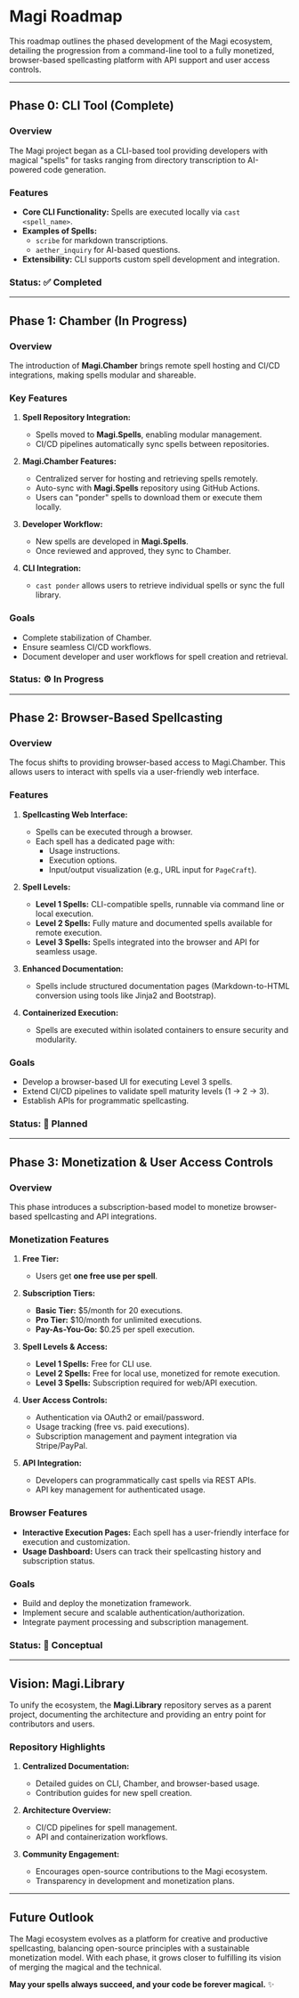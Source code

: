 # Magi Roadmap

This roadmap outlines the phased development of the Magi ecosystem, detailing the progression from a command-line tool to a fully monetized, browser-based spellcasting platform with API support and user access controls.

---

## **Phase 0: CLI Tool (Complete)**

### **Overview**
The Magi project began as a CLI-based tool providing developers with magical "spells" for tasks ranging from directory transcription to AI-powered code generation.

### **Features**
- **Core CLI Functionality:** Spells are executed locally via `cast <spell_name>`.
- **Examples of Spells:**
  - `scribe` for markdown transcriptions.
  - `aether_inquiry` for AI-based questions.
- **Extensibility:** CLI supports custom spell development and integration.

### **Status:** ✅ Completed

---

## **Phase 1: Chamber (In Progress)**

### **Overview**
The introduction of **Magi.Chamber** brings remote spell hosting and CI/CD integrations, making spells modular and shareable.

### **Key Features**
1. **Spell Repository Integration:**
   - Spells moved to **Magi.Spells**, enabling modular management.
   - CI/CD pipelines automatically sync spells between repositories.
   
2. **Magi.Chamber Features:**
   - Centralized server for hosting and retrieving spells remotely.
   - Auto-sync with **Magi.Spells** repository using GitHub Actions.
   - Users can "ponder" spells to download them or execute them locally.

3. **Developer Workflow:**
   - New spells are developed in **Magi.Spells**.
   - Once reviewed and approved, they sync to Chamber.

4. **CLI Integration:**
   - `cast ponder` allows users to retrieve individual spells or sync the full library.

### **Goals**
- Complete stabilization of Chamber.
- Ensure seamless CI/CD workflows.
- Document developer and user workflows for spell creation and retrieval.

### **Status:** ⚙️ In Progress

---

## **Phase 2: Browser-Based Spellcasting**

### **Overview**
The focus shifts to providing browser-based access to Magi.Chamber. This allows users to interact with spells via a user-friendly web interface.

### **Features**
1. **Spellcasting Web Interface:**
   - Spells can be executed through a browser.
   - Each spell has a dedicated page with:
     - Usage instructions.
     - Execution options.
     - Input/output visualization (e.g., URL input for `PageCraft`).

2. **Spell Levels:**
   - **Level 1 Spells:** CLI-compatible spells, runnable via command line or local execution.
   - **Level 2 Spells:** Fully mature and documented spells available for remote execution.
   - **Level 3 Spells:** Spells integrated into the browser and API for seamless usage.

3. **Enhanced Documentation:**
   - Spells include structured documentation pages (Markdown-to-HTML conversion using tools like Jinja2 and Bootstrap).

4. **Containerized Execution:**
   - Spells are executed within isolated containers to ensure security and modularity.

### **Goals**
- Develop a browser-based UI for executing Level 3 spells.
- Extend CI/CD pipelines to validate spell maturity levels (1 → 2 → 3).
- Establish APIs for programmatic spellcasting.

### **Status:** 🚧 Planned

---

## **Phase 3: Monetization & User Access Controls**

### **Overview**
This phase introduces a subscription-based model to monetize browser-based spellcasting and API integrations.

### **Monetization Features**
1. **Free Tier:**
   - Users get **one free use per spell**.

2. **Subscription Tiers:**
   - **Basic Tier:** $5/month for 20 executions.
   - **Pro Tier:** $10/month for unlimited executions.
   - **Pay-As-You-Go:** $0.25 per spell execution.

3. **Spell Levels & Access:**
   - **Level 1 Spells:** Free for CLI use.
   - **Level 2 Spells:** Free for local use, monetized for remote execution.
   - **Level 3 Spells:** Subscription required for web/API execution.

4. **User Access Controls:**
   - Authentication via OAuth2 or email/password.
   - Usage tracking (free vs. paid executions).
   - Subscription management and payment integration via Stripe/PayPal.

5. **API Integration:**
   - Developers can programmatically cast spells via REST APIs.
   - API key management for authenticated usage.

### **Browser Features**
- **Interactive Execution Pages:** Each spell has a user-friendly interface for execution and customization.
- **Usage Dashboard:** Users can track their spellcasting history and subscription status.

### **Goals**
- Build and deploy the monetization framework.
- Implement secure and scalable authentication/authorization.
- Integrate payment processing and subscription management.

### **Status:** 🔮 Conceptual

---

## **Vision: Magi.Library**

To unify the ecosystem, the **Magi.Library** repository serves as a parent project, documenting the architecture and providing an entry point for contributors and users.

### **Repository Highlights**
1. **Centralized Documentation:**
   - Detailed guides on CLI, Chamber, and browser-based usage.
   - Contribution guides for new spell creation.
   
2. **Architecture Overview:**
   - CI/CD pipelines for spell management.
   - API and containerization workflows.

3. **Community Engagement:**
   - Encourages open-source contributions to the Magi ecosystem.
   - Transparency in development and monetization plans.

---

## **Future Outlook**

The Magi ecosystem evolves as a platform for creative and productive spellcasting, balancing open-source principles with a sustainable monetization model. With each phase, it grows closer to fulfilling its vision of merging the magical and the technical.

**May your spells always succeed, and your code be forever magical.** ✨